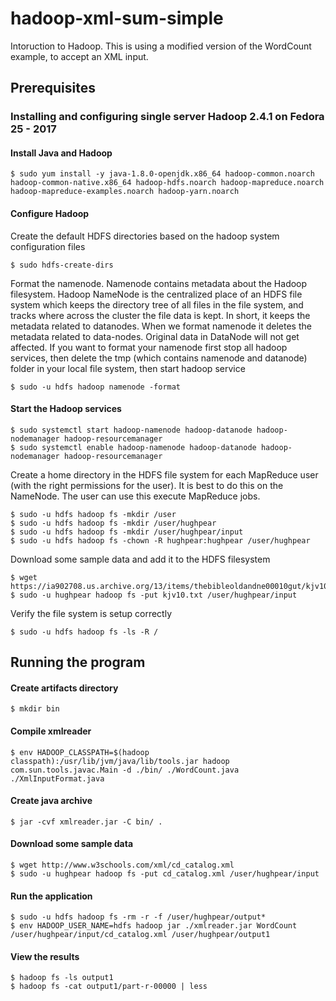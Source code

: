 # hadoop-xml-sum-simple
Intoruction to Hadoop. This is using a modified version of the WordCount example, to accept an XML input.

## Prerequisites
### Installing and configuring single server Hadoop 2.4.1 on Fedora 25 - 2017

#### Install Java and Hadoop
```
$ sudo yum install -y java-1.8.0-openjdk.x86_64 hadoop-common.noarch hadoop-common-native.x86_64 hadoop-hdfs.noarch hadoop-mapreduce.noarch hadoop-mapreduce-examples.noarch hadoop-yarn.noarch
```

#### Configure Hadoop
Create the default HDFS directories based on the hadoop system configuration files
```
$ sudo hdfs-create-dirs
```

Format the namenode. Namenode contains metadata about the Hadoop filesystem. Hadoop NameNode is the centralized place of an HDFS file system which keeps the directory tree of all files in the file system, and tracks where across the cluster the file data is kept. In short, it keeps the metadata related to datanodes. When we format namenode it deletes the metadata related to data-nodes. Original data in DataNode will not get affected. If you want to format your namenode first stop all hadoop services, then delete the tmp (which contains namenode and datanode) folder in your local file system, then start hadoop service
```
$ sudo -u hdfs hadoop namenode -format
```

#### Start the Hadoop services
```
$ sudo systemctl start hadoop-namenode hadoop-datanode hadoop-nodemanager hadoop-resourcemanager
$ sudo systemctl enable hadoop-namenode hadoop-datanode hadoop-nodemanager hadoop-resourcemanager
```

Create a home directory in the HDFS file system for each MapReduce user (with the right permissions for the user). It is best to do this on the NameNode. The user can use this execute MapReduce jobs.
```
$ sudo -u hdfs hadoop fs -mkdir /user
$ sudo -u hdfs hadoop fs -mkdir /user/hughpear
$ sudo -u hdfs hadoop fs -mkdir /user/hughpear/input
$ sudo -u hdfs hadoop fs -chown -R hughpear:hughpear /user/hughpear
```

Download some sample data and add it to the HDFS filesystem
```
$ wget https://ia902708.us.archive.org/13/items/thebibleoldandne00010gut/kjv10.txt
$ sudo -u hughpear hadoop fs -put kjv10.txt /user/hughpear/input
```

Verify the file system is setup correctly
```
$ sudo -u hdfs hadoop fs -ls -R /
```

## Running the program

#### Create artifacts directory
```
$ mkdir bin
```

#### Compile xmlreader
```
$ env HADOOP_CLASSPATH=$(hadoop classpath):/usr/lib/jvm/java/lib/tools.jar hadoop com.sun.tools.javac.Main -d ./bin/ ./WordCount.java ./XmlInputFormat.java
```

#### Create java archive
```
$ jar -cvf xmlreader.jar -C bin/ .
```

#### Download some sample data
```
$ wget http://www.w3schools.com/xml/cd_catalog.xml
$ sudo -u hughpear hadoop fs -put cd_catalog.xml /user/hughpear/input
```

#### Run the application
```
$ sudo -u hdfs hadoop fs -rm -r -f /user/hughpear/output*
$ env HADOOP_USER_NAME=hdfs hadoop jar ./xmlreader.jar WordCount /user/hughpear/input/cd_catalog.xml /user/hughpear/output1
```

#### View the results
```
$ hadoop fs -ls output1
$ hadoop fs -cat output1/part-r-00000 | less
```

